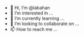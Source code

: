 - 👋 Hi, I’m @labahan
- 👀 I’m interested in ...
- 🌱 I’m currently learning ...
- 💞️ I’m looking to collaborate on ...
- 📫 How to reach me ...

<!---
labahan/labahan is a ✨ special ✨ repository because its `README.md` (this file) appears on your GitHub profile.
You can click the Preview link to take a look at your changes.
--->

